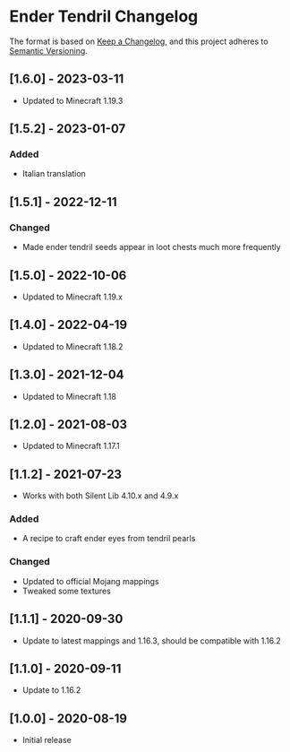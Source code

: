 # Ender Tendril Changelog

The format is based on [Keep a Changelog](https://keepachangelog.com/en/1.0.0/),
and this project adheres to [Semantic Versioning](https://semver.org/spec/v2.0.0.html).

## [1.6.0] - 2023-03-11
- Updated to Minecraft 1.19.3

## [1.5.2] - 2023-01-07
### Added
- Italian translation

## [1.5.1] - 2022-12-11
### Changed
- Made ender tendril seeds appear in loot chests much more frequently

## [1.5.0] - 2022-10-06
- Updated to Minecraft 1.19.x

## [1.4.0] - 2022-04-19
- Updated to Minecraft 1.18.2

## [1.3.0] - 2021-12-04
- Updated to Minecraft 1.18

## [1.2.0] - 2021-08-03
- Updated to Minecraft 1.17.1

## [1.1.2] - 2021-07-23
- Works with both Silent Lib 4.10.x and 4.9.x
### Added
- A recipe to craft ender eyes from tendril pearls
### Changed
- Updated to official Mojang mappings
- Tweaked some textures

## [1.1.1] - 2020-09-30
- Update to latest mappings and 1.16.3, should be compatible with 1.16.2

## [1.1.0] - 2020-09-11
- Update to 1.16.2

## [1.0.0] - 2020-08-19
- Initial release
